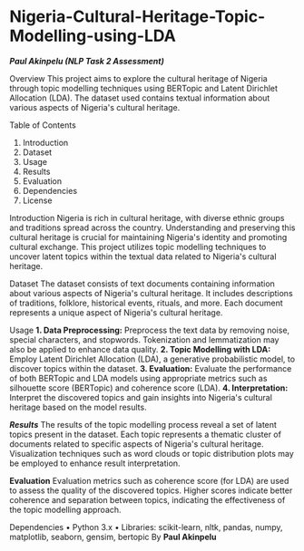 # Nigeria-Cultural-Heritage-Topic-Modelling-using-LDA
***Paul Akinpelu (NLP Task 2 Assessment)***

Overview
This project aims to explore the cultural heritage of Nigeria through topic modelling techniques using BERTopic and Latent Dirichlet Allocation (LDA). The dataset used contains textual information about various aspects of Nigeria's cultural heritage.

Table of Contents
1.	Introduction
2.	Dataset
3.	Usage
4.	Results
5.	Evaluation
6.	Dependencies
7.	License
   
Introduction
Nigeria is rich in cultural heritage, with diverse ethnic groups and traditions spread across the country. Understanding and preserving this cultural heritage is crucial for maintaining Nigeria's identity and promoting cultural exchange. This project utilizes topic modelling techniques to uncover latent topics within the textual data related to Nigeria's cultural heritage.

Dataset
The dataset consists of text documents containing information about various aspects of Nigeria's cultural heritage. It includes descriptions of traditions, folklore, historical events, rituals, and more. Each document represents a unique aspect of Nigeria's cultural heritage.

Usage
**1.	Data Preprocessing:** Preprocess the text data by removing noise, special characters, and stopwords. Tokenization and lemmatization may also be applied to enhance data quality.
**2.	Topic Modelling with LDA:** Employ Latent Dirichlet Allocation (LDA), a generative probabilistic model, to discover topics within the dataset.
**3.	Evaluation:** Evaluate the performance of both BERTopic and LDA models using appropriate metrics such as silhouette score (BERTopic) and coherence score (LDA).
**4.	Interpretation:** Interpret the discovered topics and gain insights into Nigeria's cultural heritage based on the model results.

***Results***
The results of the topic modelling process reveal a set of latent topics present in the dataset. Each topic represents a thematic cluster of documents related to specific aspects of Nigeria's cultural heritage. Visualization techniques such as word clouds or topic distribution plots may be employed to enhance result interpretation.

**Evaluation**
Evaluation metrics such as coherence score (for LDA) are used to assess the quality of the discovered topics. Higher scores indicate better coherence and separation between topics, indicating the effectiveness of the topic modelling approach.

Dependencies
•	Python 3.x
•	Libraries: scikit-learn, nltk, pandas, numpy, matplotlib, seaborn, gensim, bertopic
By **Paul Akinpelu**

